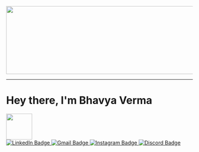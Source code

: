 <div id="header"> <img src="https://raw.githubusercontent.com/halfrost/halfrost/master/icons/header_.png" height="184" width="924"/> </div> </div>
<div><hr></div>
<div id="header"><h1> Hey there, I'm Bhavya Verma</h1>  <img src="https://media.giphy.com/media/2S9bs4uSqCqqA1VcO3/giphy.gif" width="70"/> </div>


<div id="badges"> <a href="https://www.linkedin.com/in/bhavya-verma-754983247/"> <img src="https://img.shields.io/badge/LINKEDIN-blue?style=for-the-badge&logo=linkedin&logoColor=white" alt="LinkedIn Badge"/> </a> <a href="vermabhavya783@gmail.com"> <img src="https://img.shields.io/badge/GMAIL-red?style=for-the-badge&logo=gmail&logoColor=white" alt="Gmail Badge"/> </a> <a href="https://instagram.com/vermabhavya183?utm_source=qr&igshid=MzNlNGNkZWQ4Mg=="> <img src="https://img.shields.io/badge/INSTAGRAM-pink?style=for-the-badge&logo=instagram&logoColor=white" alt="Instagram Badge"/> </a> <a href="903604157347405844"> <img src="https://img.shields.io/badge/DISCORD-purple?style=for-the-badge&logo=discord&logoColor=white" alt="Discord Badge"/> </a> </div>


<!--
**bhaavvya/bhaavvya** is a ✨ _special_ ✨ repository because its `README.md` (this file) appears on your GitHub profile.

Here are some ideas to get you started:

- 🔭 I’m currently working on ...
- 🌱 I’m currently learning ...
- 👯 I’m looking to collaborate on ...
- 🤔 I’m looking for help with ...
- 💬 Ask me about ...
- 📫 How to reach me: ...
- 😄 Pronouns: ...
- ⚡ Fun fact: ...
-->
